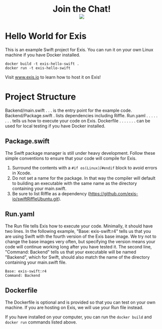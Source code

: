 <div align="center">
    <h1>Join the Chat!
    <br>
    <a href="http://slack.exis.io"><img src="http://slack.exis.io/badge.svg"></a>
    </h3>
</div>

# Hello World for Exis

This is an example Swift project for Exis.  You can run it on your own Linux
machine if you have Docker installed.

    docker build -t exis-hello-swift .
    docker run -t exis-hello-swift

Visit www.exis.io to learn how to host it on Exis!

# Project Structure

Backend/main.swift . . . is the entry point for the example code.
Backend/Package.swift  . lists dependencies including Riffle.
Run.yaml . . . . . . . . tells us how to execute your code on Exis.
Dockerfile . . . . . . . can be used for local testing if you have Docker installed.

## Package.swift

The Swift package manager is still under heavy development.  Follow these
simple conventions to ensure that your code will compile for Exis.

1. Surround the contents with a `#if os(Linux)`/`#endif` block to avoid errors
   in Xcode.
2. Do not set a name for the package.  In that way the compiler will default to
   building an executable with the same name as the directory containing your
   main.swift.
3. Be sure to list Riffle as a dependency
   (https://github.com/exis-io/swiftRiffleUbuntu.git).

## Run.yaml

The Run file tells Exis how to execute your code.  Minimally, it should
have two lines.  In the following example, "Base: exis-swift:r4" tells us
that you are using Swift with the fourth version of the Exis base image.
We try not to change the base images very often, but specifying the
version means your code will continue working long after you have
tested it.  The second line, "Command: Backend" tells us that your
executable will be named "Backend", which for Swift, should also match
the name of the directory containing your main.swift file.

```
Base: exis-swift:r4
Command: Backend
```

## Dockerfile

The Dockerfile is optional and is provided so that you can test on your own
machine.  If you are hosting on Exis, we will use your Run file instead.

If you have installed on your computer, you can run the `docker build`
and `docker run` commands listed above.
